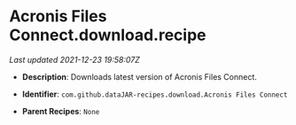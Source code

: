 # Acronis Files Connect.download.recipe

_Last updated 2021-12-23 19:58:07Z_

- **Description**: Downloads latest version of Acronis Files Connect.

- **Identifier**: `com.github.dataJAR-recipes.download.Acronis Files Connect`

- **Parent Recipes**: `None`